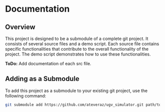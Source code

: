 # Documentation

## Overview
This project is designed to be a submodule of a complete git project. It consists of several source files and a demo script. Each source file contains specific functionalities that contribute to the overall functionality of the project. The demo script demonstrates how to use these functionalities.

**ToDo:** Add documentation of each src file. 

## Adding as a Submodule
To add this project as a submodule to your existing git project, use the following command:

```sh
git submodule add https://github.com/ateveraz/ugv_simulator.git path/to/submodule
```